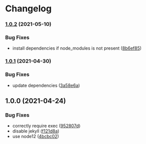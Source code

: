 # Changelog

### [1.0.2](https://www.github.com/zakodium/documentationjs-action/compare/v1.0.1...v1.0.2) (2021-05-10)


### Bug Fixes

* install dependencies if node_modules is not present ([8b6ef85](https://www.github.com/zakodium/documentationjs-action/commit/8b6ef85c38bd1a721483b6fc81a4dfe79aceded7))

### [1.0.1](https://www.github.com/zakodium/documentationjs-action/compare/v1.0.0...v1.0.1) (2021-04-30)


### Bug Fixes

* update dependencies ([3a58e6a](https://www.github.com/zakodium/documentationjs-action/commit/3a58e6a25ed6014963c77d59122213b7b2a45531))

## 1.0.0 (2021-04-24)


### Bug Fixes

* correctly require exec ([952807d](https://www.github.com/zakodium/documentationjs-action/commit/952807d2187e3debfe82fa725c6821921c4d0177))
* disable jekyll ([f121d8a](https://www.github.com/zakodium/documentationjs-action/commit/f121d8ad3cd0f3a72bfc9db520472c21acb86120))
* use node12 ([4bcbc02](https://www.github.com/zakodium/documentationjs-action/commit/4bcbc025f9f3739679edff13732b61527561f388))
